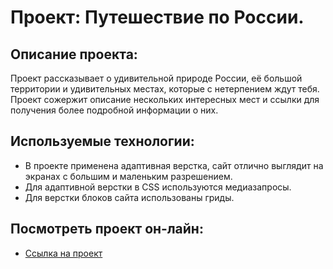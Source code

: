 # **Проект: Путешествие по России.**

## **Описание проекта:**
Проект рассказывает о удивительной природе России, её большой территории и удивительных местах, которые с нетерпением ждут тебя. Проект сожержит описание нескольких интересных мест и ссылки для получения более подробной информации о них.

## **Используемые технологии:**
* В проекте применена адаптивная верстка, сайт отлично выглядит на экранах с большим и маленьким разрешением.
* Для адаптивной верстки в CSS используются медиазапросы.
* Для верстки блоков сайта использованы гриды.

## **Посмотреть проект он-лайн:**
* [Ссылка на проект](https://dromgard.github.io/russian-travel/)